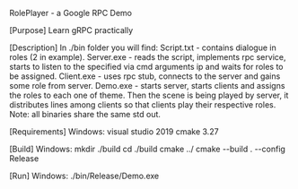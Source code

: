 RolePlayer - a Google RPC Demo

[Purpose]
    Learn gRPC practically

[Description]
    In ./bin folder you will find:
    Script.txt - contains dialogue in roles (2 in example).
    Server.exe - reads the script, implements rpc service, 
                 starts to listen to the specified via cmd arguments ip
                 and waits for roles to be assigned.
    Client.exe - uses rpc stub, connects to the server and gains some role from server.
    Demo.exe - starts server, starts clients and assigns the roles to each one of theme.
    Then the scene is being played by server, it distributes lines among clients so that
    clients play their respective roles.
    Note: all binaries share the same std out.

[Requirements]
Windows:
    visual studio 2019
    cmake 3.27

[Build]
Windows:
    mkdir ./build
    cd ./build
    cmake ../
    cmake --build . --config Release

[Run]
Windows:
    ./bin/Release/Demo.exe
